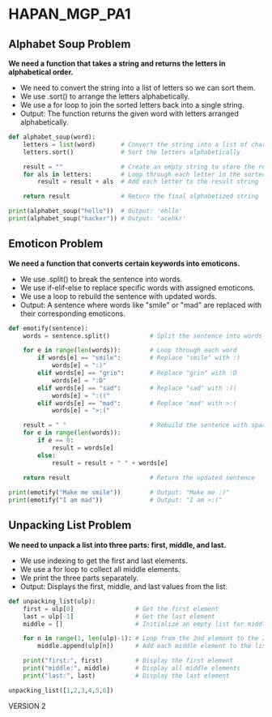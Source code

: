 # HAPAN_MGP_PA1

## Alphabet Soup Problem

**We need a function that takes a string and returns the letters in alphabetical order.**
- We need to convert the string into a list of letters so we can sort them.
- We use .sort() to arrange the letters alphabetically.
- We use a for loop to join the sorted letters back into a single string.
- Output: The function returns the given word with letters arranged alphabetically.

```Python
def alphabet_soup(word):
    letters = list(word)       # Convert the string into a list of characters
    letters.sort()             # Sort the letters alphabetically

    result = ""                # Create an empty string to store the result
    for als in letters:        # Loop through each letter in the sorted list
        result = result + als  # Add each letter to the result string

    return result              # Return the final alphabetized string

print(alphabet_soup("hello"))  # Output: 'ehllo'
print(alphabet_soup("hacker")) # Output: 'acehkr'
```

## Emoticon Problem 

**We need a function that converts certain keywords into emoticons.**
- We use .split() to break the sentence into words.
- We use if-elif-else to replace specific words with assigned emoticons.
- We use a loop to rebuild the sentence with updated words.
- Output: A sentence where words like "smile" or "mad" are replaced with their corresponding emoticons.

```Python
def emotify(sentence):
    words = sentence.split()           # Split the sentence into words

    for e in range(len(words)):        # Loop through each word
        if words[e] == "smile":        # Replace "smile" with :)
            words[e] = ":)"
        elif words[e] == "grin":       # Replace "grin" with :D
            words[e] = ":D"
        elif words[e] == "sad":        # Replace "sad" with :((
            words[e] = ":(("
        elif words[e] == "mad":        # Replace "mad" with >:(
            words[e] = ">:("

    result = " "                       # Rebuild the sentence with spaces
    for e in range(len(words)):
        if e == 0:
            result = words[e]
        else:
            result = result + " " + words[e]
            
    return result                      # Return the updated sentence

print(emotify("Make me smile"))        # Output: "Make me :)"
print(emotify("I am mad"))             # Output: "I am >:("
```

## Unpacking List Problem

**We need to unpack a list into three parts: first, middle, and last.**
- We use indexing to get the first and last elements.
- We use a for loop to collect all middle elements.
- We print the three parts separately.
- Output: Displays the first, middle, and last values from the list.
```Python
def unpacking_list(ulp):
    first = ulp[0]                 # Get the first element
    last = ulp[-1]                 # Get the last element
    middle = []                    # Initialize an empty list for middle elements

    for n in range(1, len(ulp)-1): # Loop from the 2nd element to the 2nd-to-last
        middle.append(ulp[n])      # Add each middle element to the list

    print("first:", first)         # Display the first element
    print("middle:", middle)       # Display all middle elements
    print("last:", last)           # Display the last element

unpacking_list([1,2,3,4,5,6])
```

VERSION 2
